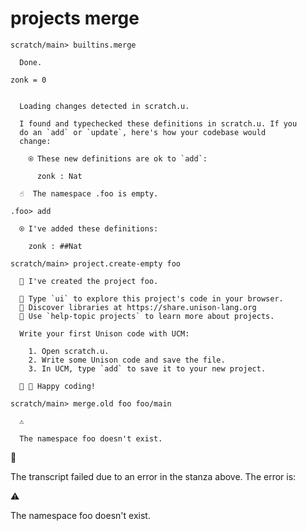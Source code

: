 # projects merge

```ucm
scratch/main> builtins.merge

  Done.

```
```unison
zonk = 0
```

```ucm

  Loading changes detected in scratch.u.

  I found and typechecked these definitions in scratch.u. If you
  do an `add` or `update`, here's how your codebase would
  change:
  
    ⍟ These new definitions are ok to `add`:
    
      zonk : Nat

```
```ucm
  ☝️  The namespace .foo is empty.

.foo> add

  ⍟ I've added these definitions:
  
    zonk : ##Nat

scratch/main> project.create-empty foo

  🎉 I've created the project foo.

  🎨 Type `ui` to explore this project's code in your browser.
  🔭 Discover libraries at https://share.unison-lang.org
  📖 Use `help-topic projects` to learn more about projects.
  
  Write your first Unison code with UCM:
  
    1. Open scratch.u.
    2. Write some Unison code and save the file.
    3. In UCM, type `add` to save it to your new project.
  
  🎉 🥳 Happy coding!

scratch/main> merge.old foo foo/main

  ⚠️
  
  The namespace foo doesn't exist.

```



🛑

The transcript failed due to an error in the stanza above. The error is:


  ⚠️
  
  The namespace foo doesn't exist.

